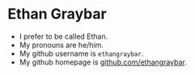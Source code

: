# Ethan Graybar

- I prefer to be called Ethan.
- My pronouns are he/him.
- My github username is `ethangraybar`.
- My github homepage is [github.com/ethangraybar](https://github.com/ethangraybar/).
